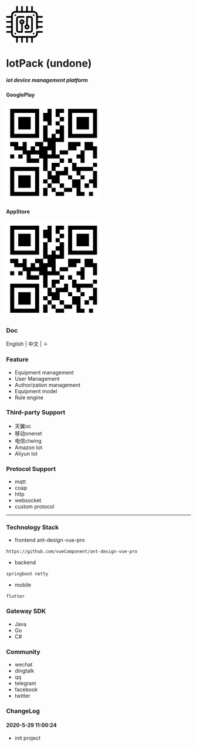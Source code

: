 <img src="https://raw.githubusercontent.com/DearJingSoftware/iotpack/master/logo.png" width = "100" height = "100" alt="图片名称" align=center />

# IotPack (undone)

##### iot device management platform

#### GooglePlay
![GooglePlay](https://raw.githubusercontent.com/DearJingSoftware/iotpack/master/doc/android_qrcode.png)

#### AppStore
![AppStore](https://raw.githubusercontent.com/DearJingSoftware/iotpack/master/doc/ios_qrcode.png)


### Doc
English | 中文 | ＋

### Feature
- Equipment management
- User Management
- Authorization management
- Equipment model
- Rule engine

### Third-party Support
- 天翼oc
- 移动onenet
- 电信ctwing
- Amazon Iot
- Aliyun Iot

### Protocol Support
- mqtt
- coap
- http
- websocket
- custom protocol

---
### Technology Stack
- frontend  ant-design-vue-pro
```
https://github.com/vueComponent/ant-design-vue-pro
```
- backend 
```
springboot netty
```
- mobile
```
flutter
```

### Gateway SDK
- Java
- Go
- C#

### Community
- wechat
- dingtalk
- qq
- telegram
- facebook
- twitter


### ChangeLog
#### 2020-5-29 11:00:24
- init project